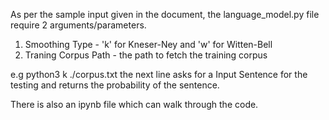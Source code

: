 As per the sample input given in the document, the language_model.py file require 2 arguments/parameters.
1) Smoothing Type - 'k' for Kneser-Ney and 'w' for Witten-Bell
2) Traning Corpus Path - the path to fetch the training corpus

e.g python3 k ./corpus.txt
the next line asks for a Input Sentence for the testing and returns the probability of the
sentence.

There is also an ipynb file which can walk through the code. 
